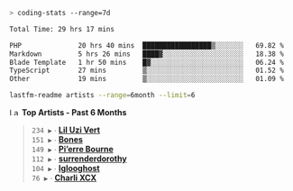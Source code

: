 ```zsh
> coding-stats --range=7d
```

<!--START_SECTION:waka-->

```txt
Total Time: 29 hrs 17 mins

PHP              20 hrs 40 mins  █████████████████▒░░░░░░░   69.82 %
Markdown         5 hrs 26 mins   ████▓░░░░░░░░░░░░░░░░░░░░   18.38 %
Blade Template   1 hr 50 mins    █▓░░░░░░░░░░░░░░░░░░░░░░░   06.24 %
TypeScript       27 mins         ▒░░░░░░░░░░░░░░░░░░░░░░░░   01.52 %
Other            19 mins         ▒░░░░░░░░░░░░░░░░░░░░░░░░   01.09 %
```

<!--END_SECTION:waka-->

```zsh
lastfm-readme artists --range=6month --limit=6
```

<!--START_LASTFM_ARTISTS:{"period": "6month", "rows": 6}-->
<a href="https://last.fm" target="_blank"><img src="https://user-images.githubusercontent.com/17434202/215290617-e793598d-d7c9-428f-9975-156db1ba89cc.svg" alt="Last.fm Logo" width="18" height="13"/></a> **Top Artists - Past 6 Months**

> `234 ▶️` ∙ **[Lil Uzi Vert](https://www.last.fm/music/Lil+Uzi+Vert)**<br/>
> `151 ▶️` ∙ **[Bones](https://www.last.fm/music/Bones)**<br/>
> `149 ▶️` ∙ **[Pi’erre Bourne](https://www.last.fm/music/Pi%E2%80%99erre+Bourne)**<br/>
> `112 ▶️` ∙ **[surrenderdorothy](https://www.last.fm/music/surrenderdorothy)**<br/>
> `104 ▶️` ∙ **[Iglooghost](https://www.last.fm/music/Iglooghost)**<br/>
> `76 ▶️` ∙ **[Charli XCX](https://www.last.fm/music/Charli+XCX)**<br/>
<!--END_LASTFM_ARTISTS-->
